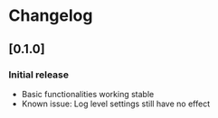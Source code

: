 # Changelog

## [0.1.0]
### Initial release
- Basic functionalities working stable
- Known issue: Log level settings still have no effect
